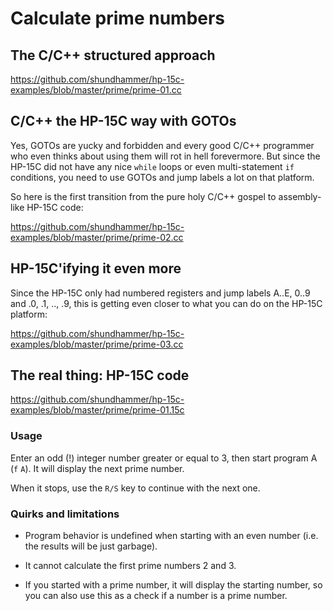 # Calculate prime numbers

## The C/C++ structured approach

https://github.com/shundhammer/hp-15c-examples/blob/master/prime/prime-01.cc

## C/C++ the HP-15C way with GOTOs

Yes, GOTOs are yucky and forbidden and every good C/C++ programmer who even
thinks about using them will rot in hell forevermore. But since the HP-15C did
not have any nice `while` loops or even multi-statement `if` conditions, you
need to use GOTOs and jump labels a lot on that platform.

So here is the first transition from the pure holy C/C++ gospel to
assembly-like HP-15C code:

https://github.com/shundhammer/hp-15c-examples/blob/master/prime/prime-02.cc


## HP-15C'ifying it even more

Since the HP-15C only had numbered registers and jump labels A..E, 0..9 and .0,
.1, .., .9, this is getting even closer to what you can do on the HP-15C
platform:

https://github.com/shundhammer/hp-15c-examples/blob/master/prime/prime-03.cc


## The real thing: HP-15C code

https://github.com/shundhammer/hp-15c-examples/blob/master/prime/prime-01.15c


### Usage

Enter an odd (!) integer number greater or equal to 3, then start program A
(`f` `A`). It will display the next prime number.

When it stops, use the `R/S` key to continue with the next one.


### Quirks and limitations

- Program behavior is undefined when starting with an even number (i.e. the
results will be just garbage).

- It cannot calculate the first prime numbers 2 and 3.

- If you started with a prime number, it will display the starting number, so
you can also use this as a check if a number is a prime number.


